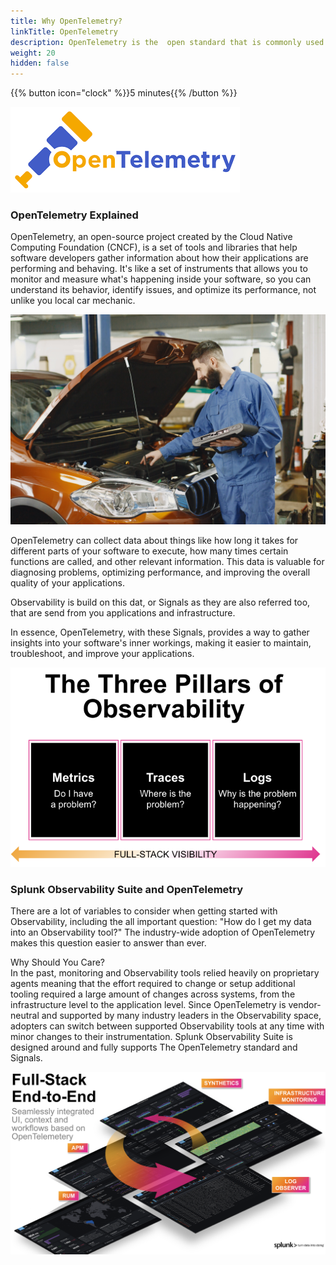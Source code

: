 ```yaml
---
title: Why OpenTelemetry?
linkTitle: OpenTelemetry
description: OpenTelemetry is the  open standard that is commonly used to provide the signals that  are used by the Splunk Observability Suite - Metric, Traces  &  Log's
weight: 20
hidden: false
---
```


{{% button icon="clock" %}}5 minutes{{% /button %}}

![otel](../20-opentelemetry/images/otel.png)

### OpenTelemetry Explained

OpenTelemetry, an open-source project created by the Cloud Native Computing Foundation (CNCF), is a set of tools and libraries that help software developers gather information about how their applications are performing and behaving. It's like a set of instruments that allows you to monitor and measure what's happening inside your software, so you can understand its behavior, identify issues, and optimize its performance, not unlike you local car mechanic.

![diagnostics](../20-opentelemetry/images/pexels-gustavo-fring-6870313.jpg?width=30vw)

OpenTelemetry can collect data about things like how long it takes for different parts of your software to execute, how many times certain functions are called, and other relevant information. This data is valuable for diagnosing problems, optimizing performance, and improving the overall quality of your applications.

Observability is build on this dat, or Signals as they are also referred too, that are send from you applications and infrastructure.

In essence, OpenTelemetry, with these Signals, provides a way to gather insights into your software's inner workings, making it easier to maintain, troubleshoot, and improve your applications.

![three pillars](../20-opentelemetry/images/tree-pillars.png?width=30vw)

### Splunk Observability Suite and OpenTelemetry

There are a lot of variables to consider when getting started with Observability, including the all important question: "How do I get my data into an Observability tool?" The industry-wide adoption of OpenTelemetry makes this question easier to answer than ever.

Why Should You Care?  
In the past, monitoring and Observability tools relied heavily on proprietary agents meaning that the effort required to change or setup additional tooling required a large amount of changes across systems, from the infrastructure level to the application level. Since OpenTelemetry is vendor-neutral and supported by many industry leaders in the Observability space, adopters can switch between supported Observability tools at any time with minor changes to their instrumentation.  Splunk Observability Suite  is designed around and fully supports  The OpenTelemetry standard and Signals.

![fullstack splunk](../20-opentelemetry/images/splunk-full-stack.png?width=30vw)
